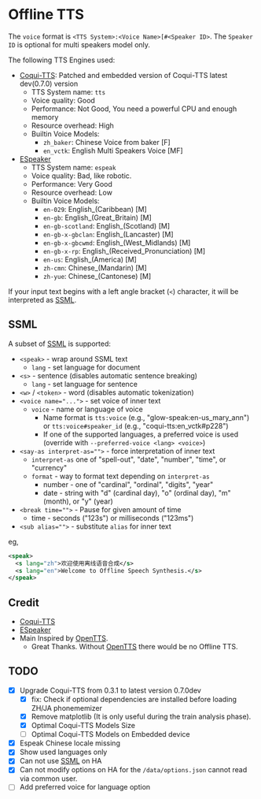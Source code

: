 # Offline TTS

The `voice` format is `<TTS System>:<Voice Name>[#<Speaker ID>`. The `Speaker ID` is optional for multi speakers model only.

The following TTS Engines used:

* [Coqui-TTS](http://coqui.ai/): Patched and embedded version of Coqui-TTS latest dev(0.7.0) version
  * TTS System name: `tts`
  * Voice quality: Good
  * Performance: Not Good, You need a powerful CPU and enough memory
  * Resource overhead: High
  * Builtin Voice Models:
    * `zh_baker`: Chinese Voice from baker [F]
    * `en_vctk`: English Multi Speakers Voice [MF]
* [ESpeaker](http://espeak.sourceforge.net)
  * TTS System name: `espeak`
  * Voice quality: Bad, like robotic.
  * Performance: Very Good
  * Resource overhead: Low
  * Builtin Voice Models:
    * `en-029`: English_(Caribbean) [M]
    * `en-gb`: English_(Great_Britain) [M]
    * `en-gb-scotland`: English_(Scotland) [M]
    * `en-gb-x-gbclan`: English_(Lancaster) [M]
    * `en-gb-x-gbcwmd`: English_(West_Midlands) [M]
    * `en-gb-x-rp`: English_(Received_Pronunciation) [M]
    * `en-us`: English_(America) [M]
    * `zh-cmn`: Chinese_(Mandarin) [M]
    * `zh-yue`: Chinese_(Cantonese) [M]

If your input text begins with a left angle bracket (`<`) character, it will be interpreted as [SSML](#ssml).

## SSML

A subset of [SSML](https://www.w3.org/TR/speech-synthesis11/) is supported:

* `<speak>` - wrap around SSML text
  * `lang` - set language for document
* `<s>` - sentence (disables automatic sentence breaking)
  * `lang` - set language for sentence
* `<w>` / `<token>` - word (disables automatic tokenization)
* `<voice name="...">` - set voice of inner text
  * `voice` - name or language of voice
    * Name format is `tts:voice` (e.g., "glow-speak:en-us_mary_ann") or `tts:voice#speaker_id` (e.g., "coqui-tts:en_vctk#p228")
    * If one of the supported languages, a preferred voice is used (override with `--preferred-voice <lang> <voice>`)
* `<say-as interpret-as="">` - force interpretation of inner text
  * `interpret-as` one of "spell-out", "date", "number", "time", or "currency"
  * `format` - way to format text depending on `interpret-as`
    * number - one of "cardinal", "ordinal", "digits", "year"
    * date - string with "d" (cardinal day), "o" (ordinal day), "m" (month), or "y" (year)
* `<break time="">` - Pause for given amount of time
  * time - seconds ("123s") or milliseconds ("123ms")
* `<sub alias="">` - substitute `alias` for inner text

eg,

```xml
<speak>
  <s lang="zh">欢迎使用离线语音合成</s>
  <s lang="en">Welcome to Offline Speech Synthesis.</s>
</speak>
```

## Credit

* [Coqui-TTS](http://coqui.ai/)
* [ESpeaker](http://espeak.sourceforge.net)
* Main Inspired by [OpenTTS](https://github.com/synesthesiam/opentts).
  * Great Thanks. Without [OpenTTS](https://github.com/synesthesiam/opentts) there would be no Offline TTS.

## TODO

* [X] Upgrade Coqui-TTS from 0.3.1 to latest version 0.7.0dev
  * [X] fix: Check if optional dependencies are installed before loading ZH/JA phonememizer
  * [X] Remove matplotlib (It is only useful during the train analysis phase).
  * [X] Optimal Coqui-TTS  Models Size
  * [ ] Optimal Coqui-TTS  Models on Embedded device
* [X] Espeak Chinese locale missing
* [X] Show used languages only
* [X] Can not use [SSML](#ssml) on HA
* [X] Can not modify options on HA for the `/data/options.json` cannot read via common user.
* [ ] Add preferred voice for language option
